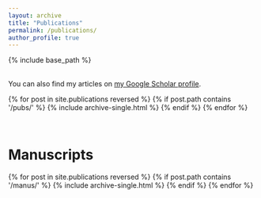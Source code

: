 ```yaml
---
layout: archive
title: "Publications"
permalink: /publications/
author_profile: true
---
```


{% include base_path %}

<!-- # Publications -->
<br>
You can also find my articles on <a href="https://scholar.google.com/citations?user=MOFyr2MAAAAJ">my Google Scholar profile</a>.

  {% for post in site.publications reversed %}
    {% if post.path contains '/pubs/' %}
      {% include archive-single.html %}
    {% endif %}
  {% endfor %}

<br>

# Manuscripts

  {% for post in site.publications reversed %}
    {% if post.path contains '/manus/' %}
      {% include archive-single.html %}
    {% endif %}
  {% endfor %}
  
  


